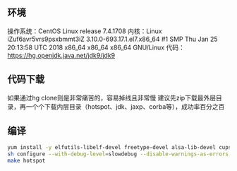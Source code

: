 ## 环境
操作系统：CentOS Linux release 7.4.1708
内核：Linux iZuf6avr5vrs9psxbmmt3iZ 3.10.0-693.17.1.el7.x86_64 #1 SMP Thu Jan 25 20:13:58 UTC 2018 x86_64 x86_64 x86_64 GNU/Linux
代码：https://hg.openjdk.java.net/jdk9/jdk9


## 代码下载
如果通过hg clone则是非常痛苦的，容易掉线且非常慢
建议先zip下载最外层目录，再一个个下载内层目录（hotspot、jdk、jaxp、corba等），成功率百分之百

## 编译

``` bash
yum install -y elfutils-libelf-devel freetype-devel alsa-lib-devel cups-devel libXi-devel gcc gcc-c++ libstdc++ libX*
sh configure --with-debug-level=slowdebug --disable-warnings-as-errors
make hotspot
```
